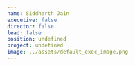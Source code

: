 ```yaml
---
name: Siddharth Jain
executive: false
director: false
lead: false
position: undefined
project: undefined
image: ../assets/default_exec_image.png
---
```

